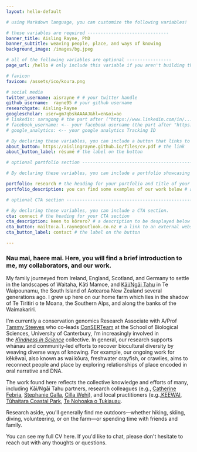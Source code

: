 ```yaml
---
layout: hello-default

# using Markdown language, you can customize the following variables!

# these variables are required -------------------------------
banner_title: Aisling Rayne, PhD
banner_subtitle: weaving people, place, and ways of knowing
background_image: /images/bg.jpeg

# all of the following variables are optional -----------------
page_url: /hello # only include this variable if you aren't building the page to your primary domain 

# favicon
favicon: /assets/ico/koura.png

# social media
twitter_username: aisrayne # # your twitter handle
github_username:  rayne95 # your github username
researchgate: Aisling-Rayne
googlescholar: user=gm7qbskAAAAJ&hl=en&oi=ao
# linkedin: saragong # the part after ("https://www.linkedin.com/in/...")
# facebook_username: <-- your facebook username (the part after "https://www.facebook.com/...")
# google_analytics: <-- your google analytics Tracking ID

# By declaring these variables, you can include a button that links to an external website or to media.
about_button: https://aislingrayne.github.io/files/cv.pdf # the link
about_button_label: résumé # the label on the button

# optional portfolio section ------------------------------------------

# By declaring these variables, you can include a portfolio showcasing your work and organize your portfolio's items into a custom layout, all without adding any CSS. In addition, you must 1) create an HTML file in the_includes folder for each project with the text you'd like to display, and 2) create a YAML file in the _data folder describing the order in which each project should be shown and categorized. See `/includes/example.html` and `/_data/work.yml` for examples.

portfolio: research # the heading for your portfolio and title of your YAML file
portfolio_description: you can find some examples of our work below # a description to be desplayed below the heading and above the content

# optional CTA section --------------------------------------------------

# By declaring these variables, you can include a CTA section.
cta: connect # the heading for your CTA section
cta_description: keen to kōrero? # a description to be desplayed below the heading and above the content
cta_button: mailto:a.l.rayne@outlook.co.nz # a link to an external website or to media
cta_button_label: contact # the label on the button

---			
```

[//]: # (write a bit about yourself here)
### Nau mai, haere mai. Here, you will find a brief introduction to me, my collaborators, and our work.
  
My family journeyed from Ireland, England, Scotland, and Germany to settle in the landscapes of Waitaha, Kāti Mamoe, and [Kāi/Ngāi Tahu](https://ngaitahu.iwi.nz/) in Te Waipounamu, the South Island of Aotearoa New Zealand several generations ago. I grew up here on our home farm which lies in the shadow of Te Tiritiri o te Moana, the Southern Alps, and along the banks of the Waimakariri. 

I'm currently a conservation genomics Research Associate with A/Prof [Tammy Steeves](https://www.canterbury.ac.nz/science/contact-us/people/tammy-steeves.html) who co-leads [ConSERTeam](http://www.ucconsert.org/) at the School of Biological Sciences, University of Canterbury, I’m increasingly involved in the *[Kindness in Science](http://www.kindnessinscience.org/)* collective. In general, our research supports whānau and community-led efforts to recover biocultural diversity by weaving diverse ways of knowing. For example, our ongoing work for kēkēwai, also known as wai kōura, freshwater crayfish, or crawlies, aims to reconnect people and place by exploring relationships of place encoded in oral narrative and DNA. 

The work found here reflects the collective knowledge and efforts of many, including Kāi/Ngāi Tahu partners, research colleagues (e.g., [Catherine Febria](https://www.healthyheadwaterslab.ca/), [Stephanie Galla](https://www.stephaniegalla.com/), [Cilla Wehi](http://www.priscillawehi.com/)), and local practitioners (e.g.,[KEEWAI](http://keewai.co.nz/), [Tūhaitara Coastal Park](https://www.tuhaitarapark.org.nz/), [Te Nohoaka o Tukiauau](https://www.tenohoaka.org.nz/).

Research aside, you'll generally find me outdoors—whether hiking, skiing, diving, volunteering, or on the farm—or spending time with friends and family.

You can see my full CV here. If you'd like to chat, please don't hesitate to reach out with any thoughts or questions.
